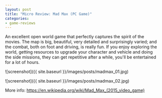 ```yaml
---
layout: post
title: "Micro Review: Mad Max (PC Game)"
categories:
- game-reviews
---
```


<p>An excellent open world game that perfectly captures the spirit of the movies. The map is big, beautiful, very detailed and surprisingly varied; and the combat, both on foot and driving, is really fun. If you enjoy exploring the world, getting resources to upgrade your character and vehicle and doing the side missions, they can get repetitive after a while, you'll be entertained for a lot of hours.</p>

![screenshot]({{ site.baseurl }}/images/posts/madmax_01.jpg)


![screenshot]({{ site.baseurl }}/images/posts/madmax_02.jpg)


<p>More info: <a href="https://en.wikipedia.org/wiki/Mad_Max_(2015_video_game)">https://en.wikipedia.org/wiki/Mad_Max_(2015_video_game)</a></p>
